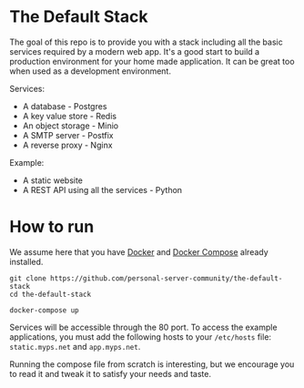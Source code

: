 # The Default Stack

The goal of this repo is to provide you with a stack including all
the basic services required by a modern web app. It's a good start to build a
production environment for your home made application. It can be great too when
used as a development environment.

Services:

* A database - Postgres
* A key value store - Redis
* An object storage - Minio
* A SMTP server - Postfix
* A reverse proxy - Nginx

Example: 

* A static website
* A REST API using all the services - Python


# How to run

We assume here that you have [Docker](https://docs.docker.com/install/) and 
[Docker Compose](https://docs.docker.com/compose/install/) already installed.

```
git clone https://github.com/personal-server-community/the-default-stack
cd the-default-stack

docker-compose up
```

Services will be accessible through the 80 port. To access the example 
applications, you must add the following hosts to your `/etc/hosts` file:
`static.myps.net` and `app.myps.net`. 

Running the compose file from scratch is interesting, but we encourage you to
read it and tweak it to satisfy your needs and taste.
